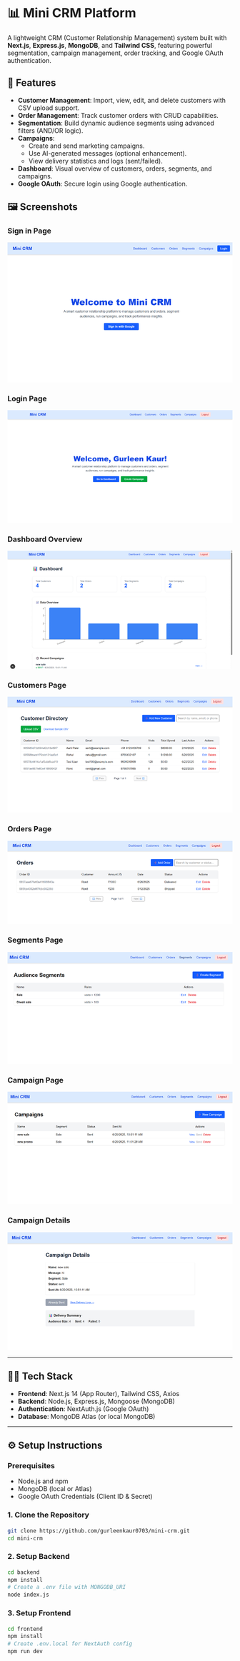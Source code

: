 # 📊 Mini CRM Platform

A lightweight CRM (Customer Relationship Management) system built with **Next.js**, **Express.js**, **MongoDB**, and **Tailwind CSS**, featuring powerful segmentation, campaign management, order tracking, and Google OAuth authentication.

## 🚀 Features

- **Customer Management**: Import, view, edit, and delete customers with CSV upload support.
- **Order Management**: Track customer orders with CRUD capabilities.
- **Segmentation**: Build dynamic audience segments using advanced filters (AND/OR logic).
- **Campaigns**:
  - Create and send marketing campaigns.
  - Use AI-generated messages (optional enhancement).
  - View delivery statistics and logs (sent/failed).
- **Dashboard**: Visual overview of customers, orders, segments, and campaigns.
- **Google OAuth**: Secure login using Google authentication.

## 🖼️ Screenshots

### Sign in Page  
![Sign in](images/image-2.png)

### Login Page  
![Login](images/image-3.png)

### Dashboard Overview  
![Dashboard](images/image.png)

### Customers Page 
![Customers](images/image-6.png)

### Orders Page 
![Orders](images/image-5.png)

### Segments Page 
![Segments](images/image-4.png)

### Campaign Page 
![Campaign Page](images/image-7.png)

### Campaign Details  
![Campaign Details](images/image-1.png)

---

## 🧑‍💻 Tech Stack

- **Frontend**: Next.js 14 (App Router), Tailwind CSS, Axios
- **Backend**: Node.js, Express.js, Mongoose (MongoDB)
- **Authentication**: NextAuth.js (Google OAuth)
- **Database**: MongoDB Atlas (or local MongoDB)

---

## ⚙️ Setup Instructions

### Prerequisites

- Node.js and npm
- MongoDB (local or Atlas)
- Google OAuth Credentials (Client ID & Secret)

### 1. Clone the Repository

```bash
git clone https://github.com/gurleenkaur0703/mini-crm.git
cd mini-crm
```

### 2. Setup Backend

```bash
cd backend
npm install
# Create a .env file with MONGODB_URI
node index.js
```

### 3. Setup Frontend

```bash
cd frontend
npm install
# Create .env.local for NextAuth config
npm run dev
```
